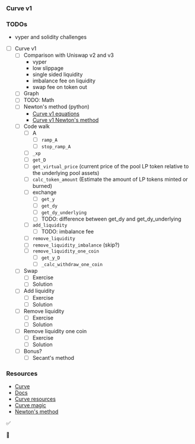### Curve v1

### TODOs

-   vyper and solidity challenges

-   [ ] Curve v1
    -   [ ] Comparison with Uniswap v2 and v3
        -   vyper
        -   low slippage
        -   single sided liquidity
        -   imbalance fee on liquidity
        -   swap fee on token out
    -   [ ] Graph
    -   [ ] TODO: Math
    -   [ ] Newton's method (python)
        -   [Curve v1 equations](./notebook/curve_v1_equations.ipynb)
        -   [Curve v1 Newton's method](./notebook/curve_v1_newton.ipynb)
    -   [ ] Code walk
        -   [ ] A
            -   [ ] `ramp_A`
            -   [ ] `stop_ramp_A`
        -   [ ] `_xp`
        -   [ ] `get_D`
        -   [ ] `get_virtual_price` (current price of the pool LP token relative to the underlying pool assets)
        -   [ ] `calc_token_amount` (Estimate the amount of LP tokens minted or burned)
        -   [ ] exchange
            -   [ ] `get_y`
            -   [ ] `get_dy`
            -   [ ] `get_dy_underlying`
            -   [ ] TODO: difference between get_dy and get_dy_underlying
        -   [ ] `add_liquidity`
            -   [ ] TODO: imbalance fee
        -   [ ] `remove_liquidity`
        -   [ ] `remove_liquidity_imbalance` (skip?)
        -   [ ] `remove_liquidity_one_coin`
            -   [ ] `get_y_D`
            -   [ ] `_calc_withdraw_one_coin`
    -   [ ] Swap
        -   [ ] Exercise
        -   [ ] Solution
    -   [ ] Add liquidity
        -   [ ] Exercise
        -   [ ] Solution
    -   [ ] Remove liquidity
        -   [ ] Exercise
        -   [ ] Solution
    -   [ ] Remove liquidity one coin
        -   [ ] Exercise
        -   [ ] Solution
    -   [ ] Bonus?
        -   [ ] Secant's method

### Resources

-   [Curve](https://curve.fi)
-   [Docs](https://curve.readthedocs.io/)
-   [Curve resources](https://resources.curve.fi/)
-   [Curve magic](https://hackmd.io/@alltold/curve-magic)
-   [Newton's method](https://en.wikipedia.org/wiki/Newton's_method)

✅

🤔
